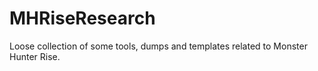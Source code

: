 # MHRiseResearch
Loose collection of some tools, dumps and templates related to Monster Hunter Rise.
